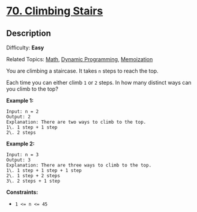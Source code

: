 # [70\. Climbing Stairs](https://leetcode.com/problems/climbing-stairs/?envType=study-plan&id=dynamic-programming-i)

## Description

Difficulty: **Easy**  

Related Topics: [Math](https://leetcode.com/tag/math/), [Dynamic Programming](https://leetcode.com/tag/dynamic-programming/), [Memoization](https://leetcode.com/tag/memoization/)


You are climbing a staircase. It takes `n` steps to reach the top.

Each time you can either climb `1` or `2` steps. In how many distinct ways can you climb to the top?

**Example 1:**

```
Input: n = 2
Output: 2
Explanation: There are two ways to climb to the top.
1\. 1 step + 1 step
2\. 2 steps
```

**Example 2:**

```
Input: n = 3
Output: 3
Explanation: There are three ways to climb to the top.
1\. 1 step + 1 step + 1 step
2\. 1 step + 2 steps
3\. 2 steps + 1 step
```

**Constraints:**

*   `1 <= n <= 45`

